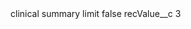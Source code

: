 <?xml version="1.0" encoding="UTF-8"?>
<CustomMetadata xmlns="http://soap.sforce.com/2006/04/metadata" xmlns:xsi="http://www.w3.org/2001/XMLSchema-instance" xmlns:xsd="http://www.w3.org/2001/XMLSchema">
    <label>clinical summary limit</label>
    <protected>false</protected>
    <values>
        <field>recValue__c</field>
        <value xsi:type="xsd:string">3</value>
    </values>
</CustomMetadata>
